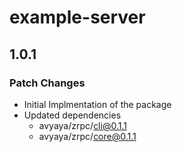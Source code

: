 # example-server

## 1.0.1

### Patch Changes

- Initial Implmentation of the package
- Updated dependencies
  - avyaya/zrpc/cli@0.1.1
  - avyaya/zrpc/core@0.1.1
